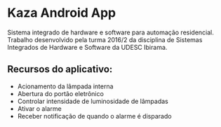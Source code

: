 # Kaza Android App
Sistema integrado de hardware e software para automação residencial. Trabalho desenvolvido pela turma 2016/2 da disciplina de Sistemas Integrados de Hardware e Software da UDESC Ibirama.

## Recursos do aplicativo:
* Acionamento da lâmpada interna
* Abertura do portão eletrônico
* Controlar intensidade de luminosidade de lâmpadas
* Ativar o alarme
* Receber notificação de quando o alarme é disparado